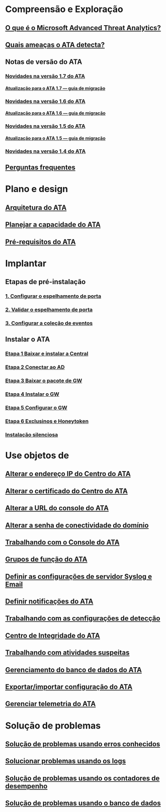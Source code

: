 # Compreensão e Exploração
## [O que é o Microsoft Advanced Threat Analytics?](/advanced-threat-analytics/understand-explore/what-is-ata)
## [Quais ameaças o ATA detecta?](/advanced-threat-analytics/understand-explore/ata-threats)
## Notas de versão do ATA
### [Novidades na versão 1.7 do ATA](/advanced-threat-analytics/understand-explore/whats-new-version-1.7)
#### [Atualização para o ATA 1.7 — guia de migração](/advanced-threat-analytics/understand-explore/ata-update-1.7-migration-guide)
### [Novidades na versão 1.6 do ATA](/advanced-threat-analytics/understand-explore/whats-new-version-1.6)
#### [Atualização para o ATA 1.6 — guia de migração](/advanced-threat-analytics/understand-explore/ata-update-1.6-migration-guide)
### [Novidades na versão 1.5 do ATA](/advanced-threat-analytics/understand-explore/whats-new-version-1.5)
#### [Atualização para o ATA 1.5 — guia de migração](/advanced-threat-analytics/understand-explore/ata-update-1.5-migration-guide)
### [Novidades na versão 1.4 do ATA](/advanced-threat-analytics/understand-explore/whats-new-version-1.4)
## [Perguntas frequentes](/advanced-threat-analytics/understand-explore/ata-technical-faq)
# Plano e design
## [Arquitetura do ATA](/advanced-threat-analytics/plan-design/ata-architecture)
## [Planejar a capacidade do ATA](/advanced-threat-analytics/plan-design/ata-capacity-planning)
## [Pré-requisitos do ATA](/advanced-threat-analytics/plan-design/ata-prerequisites)
# Implantar
## Etapas de pré-instalação
### [1. Configurar o espelhamento de porta](configure-port-mirroring.md)
### [2. Validar o espelhamento de porta](validate-port-mirroring.md)
### [3. Configurar a coleção de eventos](configure-event-collection.md)
## Instalar o ATA
### [Etapa 1 Baixar e instalar a Central](/advanced-threat-analytics/deploy-use/install-ata-step1.md)
### [Etapa 2 Conectar ao AD](/advanced-threat-analytics/deploy-use/install-ata-step2.md)
### [Etapa 3 Baixar o pacote de GW](/advanced-threat-analytics/deploy-use/install-ata-step3.md)
### [Etapa 4 Instalar o GW](/advanced-threat-analytics/deploy-use/install-ata-step4.md)
### [Etapa 5 Configurar o GW](/advanced-threat-analytics/deploy-use/install-ata-step5.md)
### [Etapa 6 Exclusinos e Honeytoken](/advanced-threat-analytics/deploy-use/install-ata-step6.md)
### [Instalação silenciosa](ata-silent-installation.md)
# Use objetos de
## [Alterar o endereço IP do Centro do ATA](modifying-ata-config-centerip.md)
## [Alterar o certificado do Centro do ATA](modifying-ata-config-centercert.md)
## [Alterar a URL do console do ATA](modifying-ata-config-consoleurl.md)
## [Alterar a senha de conectividade do domínio](modifying-ata-config-dcpassword.md)
## [Trabalhando com o Console do ATA](working-with-ata-console.md)
## [Grupos de função do ATA](ata-role-groups.md)
## [Definir as configurações de servidor Syslog e Email](setting-syslog-email-server-settings.md)
## [Definir notificações do ATA](setting-ata-alerts.md)
## [Trabalhando com as configurações de detecção](working-with-detection-settings.md)
## [Centro de Integridade do ATA](ata-health-center.md)
## [Trabalhando com atividades suspeitas](working-with-suspicious-activities.md)
## [Gerenciamento do banco de dados do ATA](ata-database-management.md)
## [Exportar/importar configuração do ATA](ata-configuration-file.md)
## [Gerenciar telemetria do ATA](manage-telemetry-settings.md)
# Solução de problemas
## [Solução de problemas usando erros conhecidos](/advanced-threat-analytics/troubleshoot/troubleshooting-ata-known-errors)
## [Solucionar problemas usando os logs](/advanced-threat-analytics/troubleshoot/troubleshooting-ata-using-logs)
## [Solução de problemas usando os contadores de desempenho](/advanced-threat-analytics/troubleshoot/troubleshooting-ata-using-perf-counters)
## [Solução de problemas usando o banco de dados](/advanced-threat-analytics/troubleshoot/troubleshooting-ata-using-ata-database)


<!--HONumber=Feb17_HO1-->


